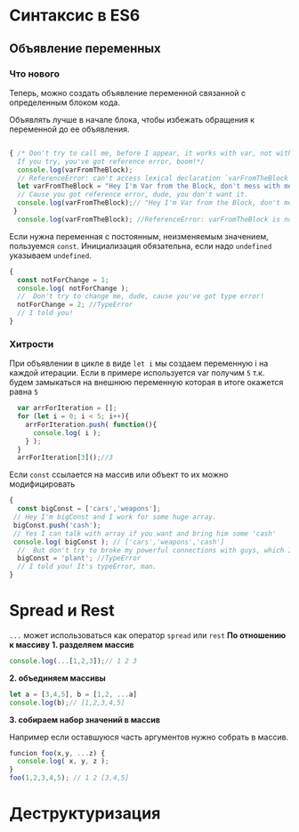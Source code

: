 # Синтаксис в ES6

## Объявление переменных

### Что нового

Теперь, можно создать объявление переменной связанной с определенным блоком кода.

Объявлять лучше в начале блока, чтобы избежать обращения к переменной до ее объявления.

```javascript

{ /* Don't try to call me, before I appear, it works with var, not with me.
  If you try, you've got reference error, boom!*/ 
  console.log(varFromTheBlock);
  // ReferenceError: can't access lexical declaration `varFromTheBlock' before initialization
  let varFromTheBlock = "Hey I'm Var from the Block, don't mess with me out from this block";
  // Cause you got reference error, dude, you don't want it.
  console.log(varFromTheBlock);// "Hey I'm Var from the Block, don't mess with me out from this block"
 }
  console.log(varFromTheBlock); //ReferenceError: varFromTheBlock is not defined
```
Если нужна переменная с постоянным, неизменяемым значением, пользуемся `const`.
Инициализация обязательна, если надо `undefined` указываем `undefined`.


```javascript
{
  const notForChange = 1;
  console.log( notForChange );
  //  Don't try to change me, dude, cause you've got type error!
  notForChange = 2; //TypeError
  // I told you!
}
```

### Хитрости

При объявлении в цикле в виде `let i` мы создаем переменную i на каждой итерации.
Если в примере используется var получим `5` т.к. будем замыкаться на внешнюю переменную которая в итоге окажется равна `5`

```javascript
  var arrForIteration = [];
  for (let i = 0; i < 5; i++){
    arrForIteration.push( function(){
      console.log( i );
    } );
  }
  arrForIteration[3]();//3 
```
Если `const` ссылается на массив или объект то их можно модифицировать


```javascript
{
  const bigConst = ['cars','weapons'];
 // Hey I'm bigConst and I work for some huge array.
 bigConst.push('cash');
 // Yes I can talk with array if you want and bring him some 'cash' 
 console.log( bigConst ); // ['cars','weapons','cash']
  //  But don't try to broke my powerful connections with guys, which I'm working for!
  bigConst = 'plant'; //TypeError
  // I told you! It's typeError, man.
}
```
# Spread и Rest

`...` может иcпользоваться как оператор `spread` или `rest`
__По отношению к массиву__
__1. разделяем массив__

```javascript
console.log(...[1,2,3]);// 1 2 3
```
__2. объединяем массивы__

```javascript
let a = [3,4,5], b = [1,2, ...a]
console.log(b);// [1,2,3,4,5]
```
__3. собираем набор значений в массив__

Например если оставшуюся часть аргументов нужно собрать в массив.

```javascript
funcion foo(x,y, ...z) {
  console.log( x, y, z );
}
foo(1,2,3,4,5); // 1 2 [3,4,5]
```

# Деструктуризация

